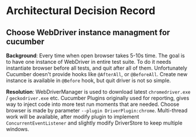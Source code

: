 # Architectural Decision Record

## Choose WebDriver instance managment for cucumber
**Background**: Every time when open browser takes 5-10s time. 
The goal is to have one instance of WebDriver in entire test suite. To do it needs instantiate browser before all tests, and quit after all of them. 
Unfortunately Cucumber doesn't provide hooks like `@AfterAll`, or `@BeforeAll`. Create new instance is available in `@Before` hook, but quit driver is not so simple.

**Resolution**:
WebDriverManager is used to download latest `chromedriver.exe` / `geckodriver.exe` etc.
Cucumber Plugins originally used for reporting, gives way to inject code into more test run moments that are needed. 
Choose browser is made by parameter `--plugin DriverPlugin:chrome`. 
Multi-thread work will be available, after modify plugin to implement `ConcurrentEventListener` and slightly modify DriverStore to keep multiple windows.